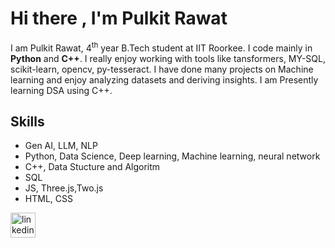 # Hi there , I'm Pulkit Rawat

I am Pulkit Rawat, 4<sup>th</sup> year B.Tech student at IIT Roorkee. I code mainly in **Python** and **C++**. I really enjoy working with tools like tansformers, MY-SQL, scikit-learn, opencv, py-tesseract. I have done many projects on Machine learning and enjoy analyzing datasets and deriving insights. I am Presently learning DSA using C++.
<!--![GitHub stats](https://github-readme-stats.vercel.app/api?username=PulkitRawat&show_icons=true)--> 
## Skills
* Gen AI, LLM, NLP 
* Python, Data Science, Deep learning, Machine learning, neural network 
* C++, Data Stucture and Algoritm
* SQL
* JS, Three.js,Two.js
* HTML, CSS

[<img src='https://cdn.jsdelivr.net/npm/simple-icons@3.0.1/icons/linkedin.svg' alt='linkedin' height='40'>](https://www.linkedin.com/in/pulkit-rawat-ba554b26a/)  


